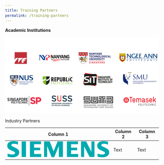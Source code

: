```yaml
---
title: Training Partners
permalink: /training-partners
---
```

**Academic Institutions**

![Alt text for image on Isomer site](/images/AICAC.png)

Industry Partners



| Column 1 | Column 2 | Column 3 |
| -------- | -------- | -------- |
|<a href="https://www.siemens.com/global/en.html"><img src="/images/banners-and-logos/Logo_Siemens_sie-logo-petrol-cmyk.png" alt="Siemens"></a>| Text     | Text     |